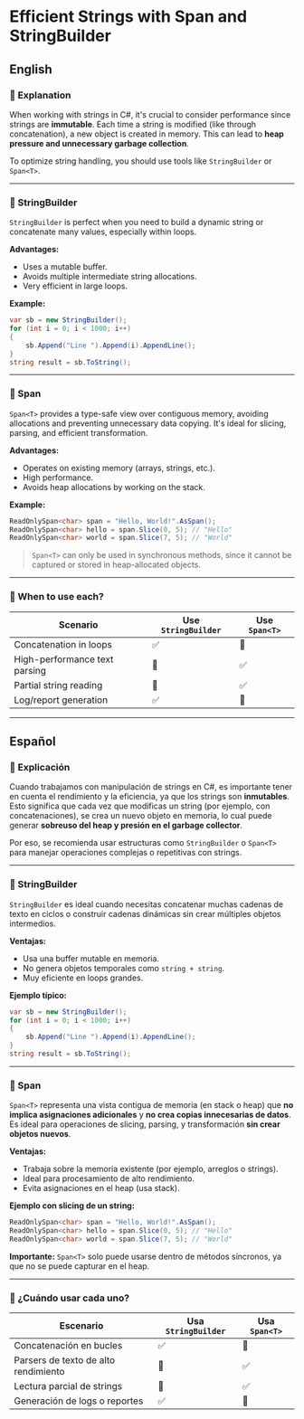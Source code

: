 
# Efficient Strings with Span<T> and StringBuilder

## English

### 🧠 Explanation

When working with strings in C#, it's crucial to consider performance since strings are **immutable**. Each time a string is modified (like through concatenation), a new object is created in memory. This can lead to **heap pressure and unnecessary garbage collection**.

To optimize string handling, you should use tools like `StringBuilder` or `Span<T>`.

---

### 🔧 StringBuilder

`StringBuilder` is perfect when you need to build a dynamic string or concatenate many values, especially within loops.

**Advantages:**

- Uses a mutable buffer.
- Avoids multiple intermediate string allocations.
- Very efficient in large loops.

**Example:**

```csharp
var sb = new StringBuilder();
for (int i = 0; i < 1000; i++)
{
    sb.Append("Line ").Append(i).AppendLine();
}
string result = sb.ToString();
```

---

### 🧵 Span<T>

`Span<T>` provides a type-safe view over contiguous memory, avoiding allocations and preventing unnecessary data copying. It's ideal for slicing, parsing, and efficient transformation.

**Advantages:**

- Operates on existing memory (arrays, strings, etc.).
- High performance.
- Avoids heap allocations by working on the stack.

**Example:**

```csharp
ReadOnlySpan<char> span = "Hello, World!".AsSpan();
ReadOnlySpan<char> hello = span.Slice(0, 5); // "Hello"
ReadOnlySpan<char> world = span.Slice(7, 5); // "World"
```

> `Span<T>` can only be used in synchronous methods, since it cannot be captured or stored in heap-allocated objects.

---

### 🔄 When to use each?

| Scenario                          | Use `StringBuilder` | Use `Span<T>` |
|----------------------------------|----------------------|---------------|
| Concatenation in loops           | ✅                   | 🚫            |
| High-performance text parsing    | 🚫                   | ✅            |
| Partial string reading           | 🚫                   | ✅            |
| Log/report generation            | ✅                   | 🚫            |

---

## Español

### 🧠 Explicación

Cuando trabajamos con manipulación de strings en C#, es importante tener en cuenta el rendimiento y la eficiencia, ya que los strings son **inmutables**. Esto significa que cada vez que modificas un string (por ejemplo, con concatenaciones), se crea un nuevo objeto en memoria, lo cual puede generar **sobreuso del heap y presión en el garbage collector**.

Por eso, se recomienda usar estructuras como `StringBuilder` o `Span<T>` para manejar operaciones complejas o repetitivas con strings.

---

### 🔧 StringBuilder

`StringBuilder` es ideal cuando necesitas concatenar muchas cadenas de texto en ciclos o construir cadenas dinámicas sin crear múltiples objetos intermedios.

**Ventajas:**

- Usa una buffer mutable en memoria.
- No genera objetos temporales como `string + string`.
- Muy eficiente en loops grandes.

**Ejemplo típico:**

```csharp
var sb = new StringBuilder();
for (int i = 0; i < 1000; i++)
{
    sb.Append("Line ").Append(i).AppendLine();
}
string result = sb.ToString();
```

---

### 🧵 Span<T>

`Span<T>` representa una vista contigua de memoria (en stack o heap) que **no implica asignaciones adicionales** y **no crea copias innecesarias de datos**. Es ideal para operaciones de slicing, parsing, y transformación **sin crear objetos nuevos**.

**Ventajas:**

- Trabaja sobre la memoria existente (por ejemplo, arreglos o strings).
- Ideal para procesamiento de alto rendimiento.
- Evita asignaciones en el heap (usa stack).

**Ejemplo con slicing de un string:**

```csharp
ReadOnlySpan<char> span = "Hello, World!".AsSpan();
ReadOnlySpan<char> hello = span.Slice(0, 5); // "Hello"
ReadOnlySpan<char> world = span.Slice(7, 5); // "World"
```

**Importante:** `Span<T>` solo puede usarse dentro de métodos síncronos, ya que no se puede capturar en el heap.

---

### 🔄 ¿Cuándo usar cada uno?

| Escenario                         | Usa `StringBuilder` | Usa `Span<T>` |
|----------------------------------|----------------------|---------------|
| Concatenación en bucles          | ✅                   | 🚫            |
| Parsers de texto de alto rendimiento | 🚫               | ✅            |
| Lectura parcial de strings       | 🚫                   | ✅            |
| Generación de logs o reportes    | ✅                   | 🚫            |
